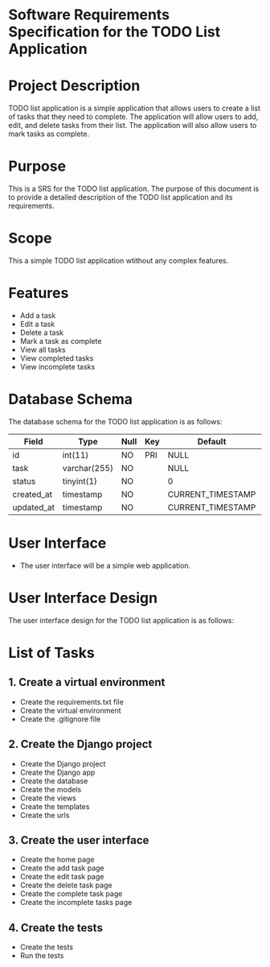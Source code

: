 # Software Requirements Specification for the TODO List Application

# Project Description
TODO list application is a simple application that allows users to create a list of tasks that they need to complete.
The application will allow users to add, edit, and delete tasks from their list. The application will also allow users to mark tasks as complete.

# Purpose
This is a SRS for the TODO list application. The purpose of this document is to provide a detailed description of the TODO list application and its requirements.

# Scope

This a simple TODO list application wtithout any complex features. 

# Features

- Add a task
- Edit a task
- Delete a task
- Mark a task as complete
- View all tasks
- View completed tasks
- View incomplete tasks

# Database Schema

The database schema for the TODO list application is as follows:

| Field | Type | Null | Key | Default | Extra |
|-------|------|------|-----|---------|-------|
| id | int(11) | NO | PRI | NULL | auto_increment |
| task | varchar(255) | NO | | NULL | |
| status | tinyint(1) | NO | | 0 | |
| created_at | timestamp | NO | | CURRENT_TIMESTAMP | |
| updated_at | timestamp | NO | | CURRENT_TIMESTAMP | |


# User Interface
- The user interface will be a simple web application.

# User Interface Design

The user interface design for the TODO list application is as follows:


# List of Tasks

##  1. Create a virtual environment

- Create the requirements.txt file
- Create the virtual environment
- Create the .gitignore file

## 2. Create the Django project

- Create the Django project
- Create the Django app
- Create the database
- Create the models
- Create the views
- Create the templates
- Create the urls

## 3. Create the user interface

- Create the home page
- Create the add task page
- Create the edit task page
- Create the delete task page
- Create the complete task page
- Create the incomplete tasks page

## 4. Create the tests

- Create the tests
- Run the tests







